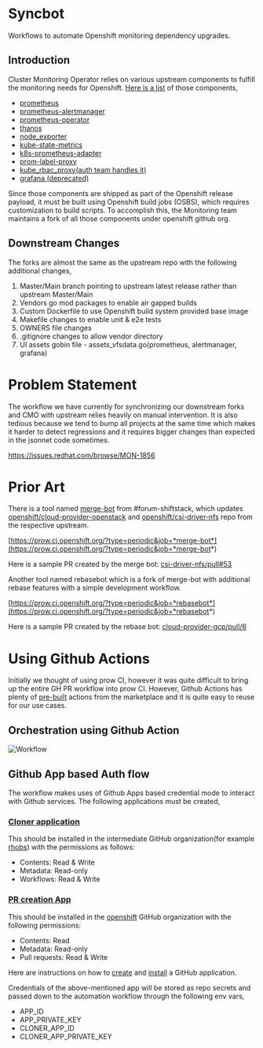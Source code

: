 # Syncbot

Workflows to automate Openshift monitoring dependency upgrades.

## Introduction
Cluster Monitoring Operator relies on various upstream components to fulfill the monitoring needs for Openshift. [Here is a list](https://github.com/openshift/cluster-monitoring-operator/blob/master/jsonnet/versions.yaml) of those components,

- [prometheus](https://github.com/openshift/prometheus)
- [prometheus-alertmanager](https://github.com/openshift/prometheus-alertmanager)
- [prometheus-operator](https://github.com/openshift/prometheus-operator)
- [thanos](https://github.com/openshift/thanos)
- [node_exporter](https://github.com/openshift/node_exporter)
- [kube-state-metrics](https://github.com/openshift/kube-state-metrics)
- [k8s-prometheus-adapter](https://github.com/openshift/k8s-prometheus-adapter)
- [prom-label-proxy](https://github.com/openshift/prom-label-proxy)
- [kube_rbac_proxy(auth team handles it)](https://github.com/openshift/kube-rbac-proxy)
- [grafana (deprecated)](https://github.com/openshift/grafana)

Since those components are shipped as part of the Openshift release payload, it must be built using Openshift build jobs (OSBS), which requires customization to build scripts. To accomplish this, the Monitoring team maintains a fork of all those components under openshift github org.

## Downstream Changes

The forks are almost the same as the upstream repo with the following additional changes,

1. Master/Main branch pointing to upstream latest release rather than upstream Master/Main
2. Vendors go mod packages to enable air gapped builds
3. Custom Dockerfile to use Openshift build system provided base image
4. Makefile changes to enable unit & e2e tests
5. OWNERS file changes
6. .gitignore changes to allow vendor directory
7. UI assets gobin file - assets_vfsdata.go(prometheus, alertmanager, grafana)

# Problem Statement
The workflow we have currently for synchronizing our downstream forks and CMO with upstream relies heavily on manual intervention. It is also tedious because we tend to bump all projects at the same time which makes it harder to detect regressions and it requires bigger changes than expected in the jsonnet code sometimes.

https://issues.redhat.com/browse/MON-1856

# Prior Art

There is a tool named [merge-bot](https://github.com/shiftstack/merge-bot) from #forum-shiftstack, which updates [openshift/cloud-provider-openstack](https://github.com/openshift/clould-provider-openstack) and [openshift/csi-driver-nfs](https://github.com/openshift/csi-driver-nfs) repo from the respective upstream.

[https://prow.ci.openshift.org/?type=periodic&job=*merge-bot*](https://prow.ci.openshift.org/?type=periodic&job=*merge-bot*)

Here is a sample PR created by the merge bot: [csi-driver-nfs/pull#53](https://github.com/openshift/csi-driver-nfs/pull/53)

Another tool named rebasebot which is a fork of merge-bot with additional rebase features with a simple development workflow.

[https://prow.ci.openshift.org/?type=periodic&job=*rebasebot*](https://prow.ci.openshift.org/?type=periodic&job=*rebasebot*)

Here is a sample PR created by the rebase bot: [cloud-provider-gcp/pull/6](https://github.com/openshift/cloud-provider-gcp/pull/6)

# Using Github Actions

Initially we thought of using prow CI, however it was quite difficult to bring up the entire GH PR workflow into prow CI. However, Github Actions has plenty of [pre-built](https://github.com/peter-evans/create-pull-request) actions from the marketplace and it is quite easy to reuse for our use cases.

## Orchestration using Github Action

![Workflow](assets/img/gh-workflow.svg "Github Actions workflow")

## Github App based Auth flow

The workflow makes uses of Github Apps based credential mode to interact with Github services.
The following applications must be created,

### [Cloner application](https://github.com/apps/monitoring-commit-bot)
This should be installed in the intermediate GitHub organization(for example [rhobs](https://github.com/rhobs)) with the permissions as follows:

- Contents: Read & Write
- Metadata: Read-only
- Workflows: Read & Write

### [PR creation App](https://github.com/apps/openshift-monitoring-bot)
This should be installed in the [openshift](https://github.com/openshift) GitHub organization with the following permissions:

- Contents: Read
- Metadata: Read-only
- Pull requests: Read & Write


Here are instructions on how to [create](https://docs.github.com/en/developers/apps/building-github-apps/creating-a-github-app) and [install](https://docs.github.com/en/developers/apps/managing-github-apps/installing-github-apps) a GitHub application.

Credentials of the above-mentioned app will be stored as repo secrets and passed down to the automation workflow through the following env vars,
- APP_ID
- APP_PRIVATE_KEY
- CLONER_APP_ID
- CLONER_APP_PRIVATE_KEY
